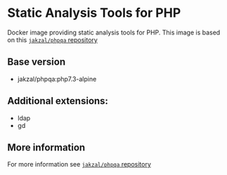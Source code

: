 # Static Analysis Tools for PHP

Docker image providing static analysis tools for PHP.
This image is based on this [`jakzal/phpqa` repository](https://github.com/jakzal/phpqa) 

## Base version
* jakzal/phpqa:php7.3-alpine

## Additional extensions:
* ldap
* gd

## More information
For more information see [`jakzal/phpqa` repository](https://github.com/jakzal/phpqa) 